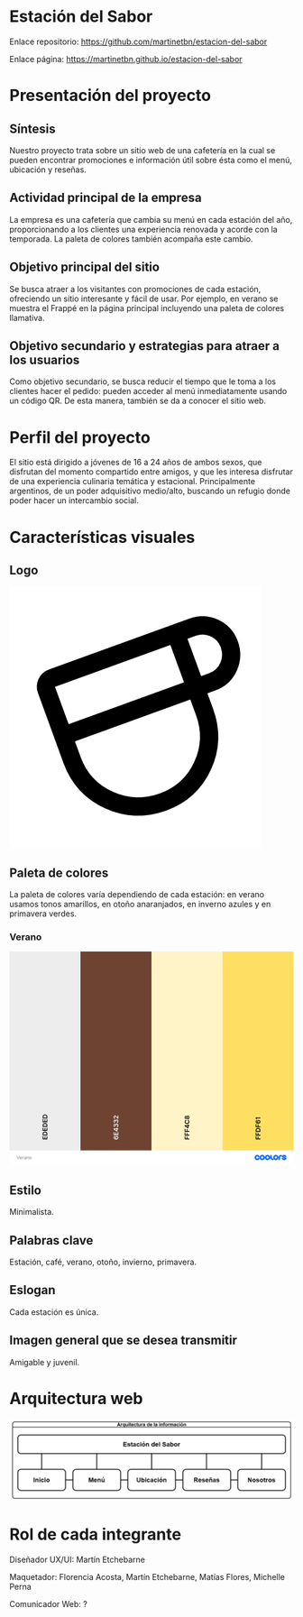 # Estación del Sabor

Enlace repositorio: https://github.com/martinetbn/estacion-del-sabor

Enlace página: https://martinetbn.github.io/estacion-del-sabor

# Presentación del proyecto

## Síntesis

Nuestro proyecto trata sobre un sitio web de una cafetería en la cual se pueden encontrar promociones e información útil sobre ésta como el menú, ubicación y reseñas.

## Actividad principal de la empresa

La empresa es una cafetería que cambia su menú en cada estación del año, proporcionando a los clientes una experiencia renovada y acorde con la temporada. La paleta de colores también acompaña este cambio.

## Objetivo principal del sitio

Se busca atraer a los visitantes con promociones de cada estación, ofreciendo un sitio interesante y fácil de usar. Por ejemplo, en verano se muestra el Frappé en la página principal incluyendo una paleta de colores llamativa.

## Objetivo secundario y estrategias para atraer a los usuarios

Como objetivo secundario,  se busca reducir el tiempo que le toma a los clientes hacer el pedido: pueden acceder al menú inmediatamente usando un código QR. De esta manera, también se da a conocer el sitio web.

# Perfil del proyecto

El sitio está dirigido a jóvenes de 16 a 24 años de ambos sexos, que disfrutan del momento compartido entre amigos, y que les interesa disfrutar de una experiencia culinaria temática y estacional. Principalmente argentinos, de un poder adquisitivo medio/alto, buscando un refugio donde poder hacer un intercambio social.

# Características visuales

## Logo

![Logo](./assets/images/logo.png)

## Paleta de colores

La paleta de colores varía dependiendo de cada estación: en verano usamos tonos amarillos, en otoño anaranjados, en inverno azules y en primavera verdes.

### Verano

![Paleta de colores para el verano](./assets/images/colors/Verano.png)

## Estilo

Minimalista.

## Palabras clave

Estación, café, verano, otoño, invierno, primavera.

## Eslogan

Cada estación es única.

## Imagen general que se desea transmitir

Amigable y juvenil.

# Arquitectura web

![Gráfico de la arquitectura de la información del sitio](./assets/images/arquitectura.png)

# Rol de cada integrante

Diseñador UX/UI: Martín Etchebarne

Maquetador: Florencia Acosta, Martín Etchebarne, Matías Flores, Michelle Perna

Comunicador Web: ?

